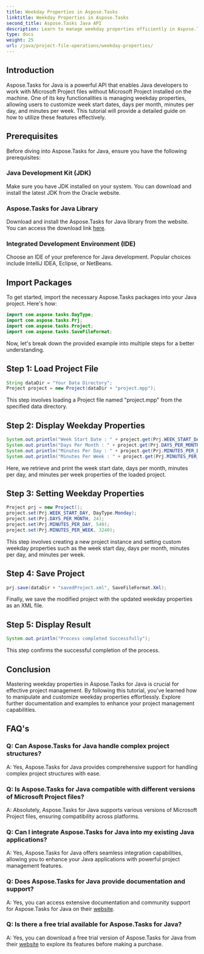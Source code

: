 ```yaml
---
title: Weekday Properties in Aspose.Tasks
linktitle: Weekday Properties in Aspose.Tasks
second_title: Aspose.Tasks Java API
description: Learn to manage weekday properties efficiently in Aspose.Tasks for Java. Customize week start dates, days per month, and more with ease.
type: docs
weight: 25
url: /java/project-file-operations/weekday-properties/
---
```

## Introduction
Aspose.Tasks for Java is a powerful API that enables Java developers to work with Microsoft Project files without Microsoft Project installed on the machine. One of its key functionalities is managing weekday properties, allowing users to customize week start dates, days per month, minutes per day, and minutes per week. This tutorial will provide a detailed guide on how to utilize these features effectively.
## Prerequisites
Before diving into Aspose.Tasks for Java, ensure you have the following prerequisites:
### Java Development Kit (JDK)
Make sure you have JDK installed on your system. You can download and install the latest JDK from the Oracle website.
### Aspose.Tasks for Java Library
Download and install the Aspose.Tasks for Java library from the website. You can access the download link [here](https://releases.aspose.com/tasks/java/).
### Integrated Development Environment (IDE)
Choose an IDE of your preference for Java development. Popular choices include IntelliJ IDEA, Eclipse, or NetBeans.
## Import Packages
To get started, import the necessary Aspose.Tasks packages into your Java project. Here's how:

```java
import com.aspose.tasks.DayType;
import com.aspose.tasks.Prj;
import com.aspose.tasks.Project;
import com.aspose.tasks.SaveFileFormat;
```

Now, let's break down the provided example into multiple steps for a better understanding.
## Step 1: Load Project File
```java
String dataDir = "Your Data Directory";
Project project = new Project(dataDir + "project.mpp");
```
This step involves loading a Project file named "project.mpp" from the specified data directory.
## Step 2: Display Weekday Properties
```java
System.out.println("Week Start Date : " + project.get(Prj.WEEK_START_DAY).toString());
System.out.println("Days Per Month : " + project.get(Prj.DAYS_PER_MONTH).toString());
System.out.println("Minutes Per Day : " + project.get(Prj.MINUTES_PER_DAY).toString());
System.out.println("Minutes Per Week : " + project.get(Prj.MINUTES_PER_WEEK).toString());
```
Here, we retrieve and print the week start date, days per month, minutes per day, and minutes per week properties of the loaded project.
## Step 3: Setting Weekday Properties
```java
Project prj = new Project();
project.set(Prj.WEEK_START_DAY, DayType.Monday);
project.set(Prj.DAYS_PER_MONTH, 24);
project.set(Prj.MINUTES_PER_DAY, 540);
project.set(Prj.MINUTES_PER_WEEK, 3240);
```
This step involves creating a new project instance and setting custom weekday properties such as the week start day, days per month, minutes per day, and minutes per week.
## Step 4: Save Project
```java
prj.save(dataDir + "savedProject.xml", SaveFileFormat.Xml);
```
Finally, we save the modified project with the updated weekday properties as an XML file.
## Step 5: Display Result
```java
System.out.println("Process completed Successfully");
```
This step confirms the successful completion of the process.
## Conclusion
Mastering weekday properties in Aspose.Tasks for Java is crucial for effective project management. By following this tutorial, you've learned how to manipulate and customize weekday properties effortlessly. Explore further documentation and examples to enhance your project management capabilities.
## FAQ's
### Q: Can Aspose.Tasks for Java handle complex project structures?
A: Yes, Aspose.Tasks for Java provides comprehensive support for handling complex project structures with ease.
### Q: Is Aspose.Tasks for Java compatible with different versions of Microsoft Project files?
A: Absolutely, Aspose.Tasks for Java supports various versions of Microsoft Project files, ensuring compatibility across platforms.
### Q: Can I integrate Aspose.Tasks for Java into my existing Java applications?
A: Yes, Aspose.Tasks for Java offers seamless integration capabilities, allowing you to enhance your Java applications with powerful project management features.
### Q: Does Aspose.Tasks for Java provide documentation and support?
A: Yes, you can access extensive documentation and community support for Aspose.Tasks for Java on their [website](https://releases.aspose.com/).
### Q: Is there a free trial available for Aspose.Tasks for Java?
A: Yes, you can download a free trial version of Aspose.Tasks for Java from their [website](https://reference.aspose.com/tasks/java/) to explore its features before making a purchase.

